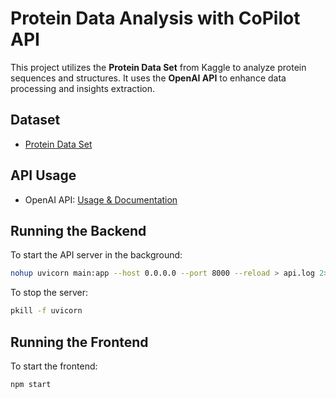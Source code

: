 # Protein Data Analysis with CoPilot API  

This project utilizes the **Protein Data Set** from Kaggle to analyze protein sequences and structures. It uses the **OpenAI API** to enhance data processing and insights extraction.  

## Dataset  
- [Protein Data Set](https://www.kaggle.com/datasets/shahir/protein-data-set?select=pdb_data_seq.csv)  

## API Usage  
- OpenAI API: [Usage & Documentation](https://platform.openai.com/usage)  

## Running the Backend  
To start the API server in the background:  

```bash
nohup uvicorn main:app --host 0.0.0.0 --port 8000 --reload > api.log 2>&1 &
```

To stop the server:

```bash
pkill -f uvicorn
```
## Running the Frontend

To start the frontend:

```bash
npm start
```
